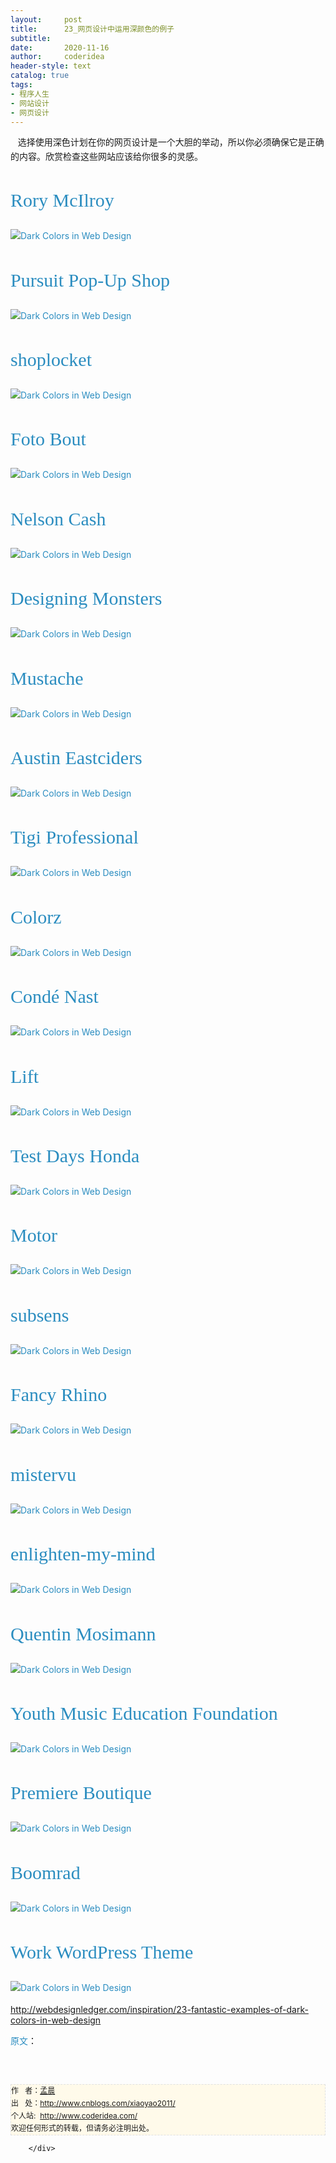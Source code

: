 ```yaml
---
layout:     post
title:      23_网页设计中运用深颜色的例子
subtitle:   
date:       2020-11-16
author:     coderidea
header-style: text
catalog: true
tags:
- 程序人生
- 网站设计
- 网页设计
--- 
```

<div class="postBody">
			<div id="cnblogs_post_body" class="blogpost-body"><p style="line-height:1.6em;margin-left:0px;font-size:14px;"><span><span>   选择使用深色计划在你的网页设计是一个大胆的举动，所以你必须确保它是正确的内容。欣赏</span><span>检查这些网站应该给你很多的灵感。</span></span></p>
<h3 style="margin-left:0px;font-family:Georgia, 'Nimbus Roman No9 L', serif;font-style:normal;font-weight:normal;line-height:1.1em;font-size:30px;"><a style="text-decoration:none;color:#2b8dc0;" href="http://rorymcilroy.com/">Rory McIlroy</a></h3>
<p style="line-height:1.6em;margin-left:0px;font-size:14px;"><a style="text-decoration:none;color:#2b8dc0;" href="http://rorymcilroy.com/"><img class="aligncenter size-full wp-image-3448" style="margin-left:auto;clear:both;border-style:none;" title="Dark Colors in Web Design" src="http://webdesignledger.com/wp-content/uploads/2012/04/darksites01.jpg" alt="Dark Colors in Web Design" /></a></p>
<h3 style="margin-left:0px;font-family:Georgia, 'Nimbus Roman No9 L', serif;font-style:normal;font-weight:normal;line-height:1.1em;font-size:30px;"><a style="text-decoration:none;color:#2b8dc0;" href="http://www.pursuityourself.com/">Pursuit Pop-Up Shop</a></h3>
<p style="line-height:1.6em;margin-left:0px;font-size:14px;"><a style="text-decoration:none;color:#2b8dc0;" href="http://www.pursuityourself.com/"><img class="aligncenter size-full wp-image-3448" style="margin-left:auto;clear:both;border-style:none;" title="Dark Colors in Web Design" src="http://webdesignledger.com/wp-content/uploads/2012/04/darksites02.jpg" alt="Dark Colors in Web Design" /></a></p>
<h3 style="margin-left:0px;font-family:Georgia, 'Nimbus Roman No9 L', serif;font-style:normal;font-weight:normal;line-height:1.1em;font-size:30px;"><a style="text-decoration:none;color:#2b8dc0;" href="https://www.shoplocket.com/">shoplocket</a></h3>
<p style="line-height:1.6em;margin-left:0px;font-size:14px;"><a style="text-decoration:none;color:#2b8dc0;" href="https://www.shoplocket.com/"><img class="aligncenter size-full wp-image-3448" style="margin-left:auto;clear:both;border-style:none;" title="Dark Colors in Web Design" src="http://webdesignledger.com/wp-content/uploads/2012/04/darksites03.jpg" alt="Dark Colors in Web Design" /></a></p>
<h3 style="margin-left:0px;font-family:Georgia, 'Nimbus Roman No9 L', serif;font-style:normal;font-weight:normal;line-height:1.1em;font-size:30px;"><a style="text-decoration:none;color:#2b8dc0;" href="http://fotobout.com/">Foto Bout</a></h3>
<p style="line-height:1.6em;margin-left:0px;font-size:14px;"><a style="text-decoration:none;color:#2b8dc0;" href="http://fotobout.com/"><img class="aligncenter size-full wp-image-3448" style="margin-left:auto;clear:both;border-style:none;" title="Dark Colors in Web Design" src="http://webdesignledger.com/wp-content/uploads/2012/04/darksites04.jpg" alt="Dark Colors in Web Design" /></a></p>
<h3 style="margin-left:0px;font-family:Georgia, 'Nimbus Roman No9 L', serif;font-style:normal;font-weight:normal;line-height:1.1em;font-size:30px;"><a style="text-decoration:none;color:#2b8dc0;" href="http://www.nelsoncash.com/">Nelson Cash</a></h3>
<p style="line-height:1.6em;margin-left:0px;font-size:14px;"><a style="text-decoration:none;color:#2b8dc0;" href="http://www.nelsoncash.com/"><img class="aligncenter size-full wp-image-3448" style="margin-left:auto;clear:both;border-style:none;" title="Dark Colors in Web Design" src="http://webdesignledger.com/wp-content/uploads/2012/04/darksites05.jpg" alt="Dark Colors in Web Design" /></a></p>
<h3 style="margin-left:0px;font-family:Georgia, 'Nimbus Roman No9 L', serif;font-style:normal;font-weight:normal;line-height:1.1em;font-size:30px;"><a style="text-decoration:none;color:#2b8dc0;" href="http://designingmonsters.com/">Designing Monsters</a></h3>
<p style="line-height:1.6em;margin-left:0px;font-size:14px;"><a style="text-decoration:none;color:#2b8dc0;" href="http://designingmonsters.com/"><img class="aligncenter size-full wp-image-3448" style="margin-left:auto;clear:both;border-style:none;" title="Dark Colors in Web Design" src="http://webdesignledger.com/wp-content/uploads/2012/04/darksites06.jpg" alt="Dark Colors in Web Design" /></a></p>
<h3 style="margin-left:0px;font-family:Georgia, 'Nimbus Roman No9 L', serif;font-style:normal;font-weight:normal;line-height:1.1em;font-size:30px;"><a style="text-decoration:none;color:#2b8dc0;" href="http://www.mustache.dk/#/Work/rodekors">Mustache</a></h3>
<p style="line-height:1.6em;margin-left:0px;font-size:14px;"><a style="text-decoration:none;color:#2b8dc0;" href="http://www.mustache.dk/#/Work/rodekors"><img class="aligncenter size-full wp-image-3448" style="margin-left:auto;clear:both;border-style:none;" title="Dark Colors in Web Design" src="http://webdesignledger.com/wp-content/uploads/2012/04/darksites07.jpg" alt="Dark Colors in Web Design" /></a></p>
<h3 style="margin-left:0px;font-family:Georgia, 'Nimbus Roman No9 L', serif;font-style:normal;font-weight:normal;line-height:1.1em;font-size:30px;"><a style="text-decoration:none;color:#2b8dc0;" href="http://www.austineastciders.com/">Austin Eastciders</a></h3>
<p style="line-height:1.6em;margin-left:0px;font-size:14px;"><a style="text-decoration:none;color:#2b8dc0;" href="http://www.austineastciders.com/"><img class="aligncenter size-full wp-image-3448" style="margin-left:auto;clear:both;border-style:none;" title="Dark Colors in Web Design" src="http://webdesignledger.com/wp-content/uploads/2012/04/darksites08.jpg" alt="Dark Colors in Web Design" /></a></p>
<h3 style="margin-left:0px;font-family:Georgia, 'Nimbus Roman No9 L', serif;font-style:normal;font-weight:normal;line-height:1.1em;font-size:30px;"><a style="text-decoration:none;color:#2b8dc0;" href="http://www.tigiprofessional.com/">Tigi Professional</a></h3>
<p style="line-height:1.6em;margin-left:0px;font-size:14px;"><a style="text-decoration:none;color:#2b8dc0;" href="http://www.tigiprofessional.com/"><img class="aligncenter size-full wp-image-3448" style="margin-left:auto;clear:both;border-style:none;" title="Dark Colors in Web Design" src="http://webdesignledger.com/wp-content/uploads/2012/04/darksites09.jpg" alt="Dark Colors in Web Design" /></a></p>
<h3 style="margin-left:0px;font-family:Georgia, 'Nimbus Roman No9 L', serif;font-style:normal;font-weight:normal;line-height:1.1em;font-size:30px;"><a style="text-decoration:none;color:#2b8dc0;" href="http://www.colorz.fr/#!/en">Colorz</a></h3>
<p style="line-height:1.6em;margin-left:0px;font-size:14px;"><a style="text-decoration:none;color:#2b8dc0;" href="http://www.colorz.fr/#!/en"><img class="aligncenter size-full wp-image-3448" style="margin-left:auto;clear:both;border-style:none;" title="Dark Colors in Web Design" src="http://webdesignledger.com/wp-content/uploads/2012/04/darksites10.jpg" alt="Dark Colors in Web Design" /></a></p>
<h3 style="margin-left:0px;font-family:Georgia, 'Nimbus Roman No9 L', serif;font-style:normal;font-weight:normal;line-height:1.1em;font-size:30px;"><a style="text-decoration:none;color:#2b8dc0;" href="http://www.condenast.com/">Condé Nast</a></h3>
<p style="line-height:1.6em;margin-left:0px;font-size:14px;"><a style="text-decoration:none;color:#2b8dc0;" href="http://www.condenast.com/"><img class="aligncenter size-full wp-image-3448" style="margin-left:auto;clear:both;border-style:none;" title="Dark Colors in Web Design" src="http://webdesignledger.com/wp-content/uploads/2012/04/darksites11.jpg" alt="Dark Colors in Web Design" /></a></p>
<h3 style="margin-left:0px;font-family:Georgia, 'Nimbus Roman No9 L', serif;font-style:normal;font-weight:normal;line-height:1.1em;font-size:30px;"><a style="text-decoration:none;color:#2b8dc0;" href="http://www.lift-mag.com/">Lift</a></h3>
<p style="line-height:1.6em;margin-left:0px;font-size:14px;"><a style="text-decoration:none;color:#2b8dc0;" href="http://www.lift-mag.com/"><img class="aligncenter size-full wp-image-3448" style="margin-left:auto;clear:both;border-style:none;" title="Dark Colors in Web Design" src="http://webdesignledger.com/wp-content/uploads/2012/04/darksites12.jpg" alt="Dark Colors in Web Design" /></a></p>
<h3 style="margin-left:0px;font-family:Georgia, 'Nimbus Roman No9 L', serif;font-style:normal;font-weight:normal;line-height:1.1em;font-size:30px;"><a style="text-decoration:none;color:#2b8dc0;" href="http://testdays.hondamoto.ch/">Test Days Honda</a></h3>
<p style="line-height:1.6em;margin-left:0px;font-size:14px;"><a style="text-decoration:none;color:#2b8dc0;" href="http://testdays.hondamoto.ch/"><img class="aligncenter size-full wp-image-3448" style="margin-left:auto;clear:both;border-style:none;" title="Dark Colors in Web Design" src="http://webdesignledger.com/wp-content/uploads/2012/04/darksites13.jpg" alt="Dark Colors in Web Design" /></a></p>
<h3 style="margin-left:0px;font-family:Georgia, 'Nimbus Roman No9 L', serif;font-style:normal;font-weight:normal;line-height:1.1em;font-size:30px;"><a style="text-decoration:none;color:#2b8dc0;" href="http://www.motorvfx.com/en/work/">Motor</a></h3>
<p style="line-height:1.6em;margin-left:0px;font-size:14px;"><a style="text-decoration:none;color:#2b8dc0;" href="http://www.motorvfx.com/en/work/"><img class="aligncenter size-full wp-image-3448" style="margin-left:auto;clear:both;border-style:none;" title="Dark Colors in Web Design" src="http://webdesignledger.com/wp-content/uploads/2012/04/darksites14.jpg" alt="Dark Colors in Web Design" /></a></p>
<h3 style="margin-left:0px;font-family:Georgia, 'Nimbus Roman No9 L', serif;font-style:normal;font-weight:normal;line-height:1.1em;font-size:30px;"><a style="text-decoration:none;color:#2b8dc0;" href="http://www.subsens.com/">subsens</a></h3>
<p style="line-height:1.6em;margin-left:0px;font-size:14px;"><a style="text-decoration:none;color:#2b8dc0;" href="http://www.subsens.com/"><img class="aligncenter size-full wp-image-3448" style="margin-left:auto;clear:both;border-style:none;" title="Dark Colors in Web Design" src="http://webdesignledger.com/wp-content/uploads/2012/04/darksites15.jpg" alt="Dark Colors in Web Design" /></a></p>
<h3 style="margin-left:0px;font-family:Georgia, 'Nimbus Roman No9 L', serif;font-style:normal;font-weight:normal;line-height:1.1em;font-size:30px;"><a style="text-decoration:none;color:#2b8dc0;" href="http://fancyrhino.com/">Fancy Rhino</a></h3>
<p style="line-height:1.6em;margin-left:0px;font-size:14px;"><a style="text-decoration:none;color:#2b8dc0;" href="http://fancyrhino.com/"><img class="aligncenter size-full wp-image-3448" style="margin-left:auto;clear:both;border-style:none;" title="Dark Colors in Web Design" src="http://webdesignledger.com/wp-content/uploads/2012/04/darksites16.jpg" alt="Dark Colors in Web Design" /></a></p>
<h3 style="margin-left:0px;font-family:Georgia, 'Nimbus Roman No9 L', serif;font-style:normal;font-weight:normal;line-height:1.1em;font-size:30px;"><a style="text-decoration:none;color:#2b8dc0;" href="http://mistervu.com/">mistervu</a></h3>
<p style="line-height:1.6em;margin-left:0px;font-size:14px;"><a style="text-decoration:none;color:#2b8dc0;" href="http://mistervu.com/"><img class="aligncenter size-full wp-image-3448" style="margin-left:auto;clear:both;border-style:none;" title="Dark Colors in Web Design" src="http://webdesignledger.com/wp-content/uploads/2012/04/darksites17.jpg" alt="Dark Colors in Web Design" /></a></p>
<h3 style="margin-left:0px;font-family:Georgia, 'Nimbus Roman No9 L', serif;font-style:normal;font-weight:normal;line-height:1.1em;font-size:30px;"><a style="text-decoration:none;color:#2b8dc0;" href="http://www.enlighten-my-mind.com/">enlighten-my-mind</a></h3>
<p style="line-height:1.6em;margin-left:0px;font-size:14px;"><a style="text-decoration:none;color:#2b8dc0;" href="http://www.enlighten-my-mind.com/"><img class="aligncenter size-full wp-image-3448" style="margin-left:auto;clear:both;border-style:none;" title="Dark Colors in Web Design" src="http://webdesignledger.com/wp-content/uploads/2012/04/darksites18.jpg" alt="Dark Colors in Web Design" /></a></p>
<h3 style="margin-left:0px;font-family:Georgia, 'Nimbus Roman No9 L', serif;font-style:normal;font-weight:normal;line-height:1.1em;font-size:30px;"><a style="text-decoration:none;color:#2b8dc0;" href="http://quentinmosimann.com/#!home">Quentin Mosimann</a></h3>
<p style="line-height:1.6em;margin-left:0px;font-size:14px;"><a style="text-decoration:none;color:#2b8dc0;" href="http://quentinmosimann.com/#!home"><img class="aligncenter size-full wp-image-3448" style="margin-left:auto;clear:both;border-style:none;" title="Dark Colors in Web Design" src="http://webdesignledger.com/wp-content/uploads/2012/04/darksites19.jpg" alt="Dark Colors in Web Design" /></a></p>
<h3 style="margin-left:0px;font-family:Georgia, 'Nimbus Roman No9 L', serif;font-style:normal;font-weight:normal;line-height:1.1em;font-size:30px;"><a style="text-decoration:none;color:#2b8dc0;" href="http://ymefusa.org/">Youth Music Education Foundation</a></h3>
<p style="line-height:1.6em;margin-left:0px;font-size:14px;"><a style="text-decoration:none;color:#2b8dc0;" href="http://ymefusa.org/"><img class="aligncenter size-full wp-image-3448" style="margin-left:auto;clear:both;border-style:none;" title="Dark Colors in Web Design" src="http://webdesignledger.com/wp-content/uploads/2012/04/darksites20.jpg" alt="Dark Colors in Web Design" /></a></p>
<h3 style="margin-left:0px;font-family:Georgia, 'Nimbus Roman No9 L', serif;font-style:normal;font-weight:normal;line-height:1.1em;font-size:30px;"><a style="text-decoration:none;color:#2b8dc0;" href="http://www.premiereboutique.it/">Premiere Boutique</a></h3>
<p style="line-height:1.6em;margin-left:0px;font-size:14px;"><a style="text-decoration:none;color:#2b8dc0;" href="http://www.premiereboutique.it/"><img class="aligncenter size-full wp-image-3448" style="margin-left:auto;clear:both;border-style:none;" title="Dark Colors in Web Design" src="http://webdesignledger.com/wp-content/uploads/2012/04/darksites21.jpg" alt="Dark Colors in Web Design" /></a></p>
<h3 style="margin-left:0px;font-family:Georgia, 'Nimbus Roman No9 L', serif;font-style:normal;font-weight:normal;line-height:1.1em;font-size:30px;"><a style="text-decoration:none;color:#2b8dc0;" href="http://www.boomrad.com/">Boomrad</a></h3>
<p style="line-height:1.6em;margin-left:0px;font-size:14px;"><a style="text-decoration:none;color:#2b8dc0;" href="http://www.boomrad.com/"><img class="aligncenter size-full wp-image-3448" style="margin-left:auto;clear:both;border-style:none;" title="Dark Colors in Web Design" src="http://webdesignledger.com/wp-content/uploads/2012/04/darksites22.jpg" alt="Dark Colors in Web Design" /></a></p>
<h3 style="margin-left:0px;font-family:Georgia, 'Nimbus Roman No9 L', serif;font-style:normal;font-weight:normal;line-height:1.1em;font-size:30px;"><a style="text-decoration:none;color:#2b8dc0;" title="premium wordpress themes" href="http://themetrust.com/demos/work/">Work WordPress Theme</a></h3>
<p style="line-height:1.6em;margin-left:0px;font-size:14px;"><a style="text-decoration:none;color:#2b8dc0;" href="http://themetrust.com/demos/work/"><img class="aligncenter size-full wp-image-3448" style="margin-left:auto;clear:both;border-style:none;" title="Dark Colors in Web Design" src="http://webdesignledger.com/wp-content/uploads/2012/04/darksites23.jpg" alt="Dark Colors in Web Design" /></a></p>
<p><a href="http://webdesignledger.com/inspiration/23-fantastic-examples-of-dark-colors-in-web-design">http://webdesignledger.com/inspiration/23-fantastic-examples-of-dark-colors-in-web-design</a></p>
<p style="line-height:1.6em;margin-left:0px;font-size:14px;"><a style="text-decoration:none;color:#2b8dc0;" href="http://www.cssdesignawards.com/">原文</a>：</p>
<div style="color:#4c4c4c;font-family:Arial, sans-serif;font-size:13px;line-height:normal;"><span><span> </span></span></div>


<div id="ckepop"> </div>
<div>
<p id="PSignature" style="line-height:20px;background:#FFFAEA no-repeat 2% 50%;font-size:12px;border:#e0e0e0 1px dashed;">作   者：<a href="http://www.cnblogs.com/xiaoyao2011/">孟晨</a> <br /> 出   处：<a href="http://www.cnblogs.com/xiaoyao2011/">http://www.cnblogs.com/xiaoyao2011/</a> <br />个人站:  <a href="http://www.coderidea.com/">http://www.coderidea.com/</a><br />欢迎任何形式的转载，但请务必注明出处。</p>
</div></div><div id="MySignature"></div>
<div class="clear"></div>
<div id="blog_post_info_block">
<div id="BlogPostCategory"></div>
<div id="EntryTag"></div>
<div id="blog_post_info">
</div>
<div class="clear"></div>
<div id="post_next_prev"></div>
</div>


		</div>